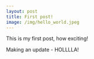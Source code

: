 ```yaml
---
layout: post
title: First post!
image: /img/hello_world.jpeg
---
```


This is my first post, how exciting!

Making an update - HOLLLLA!